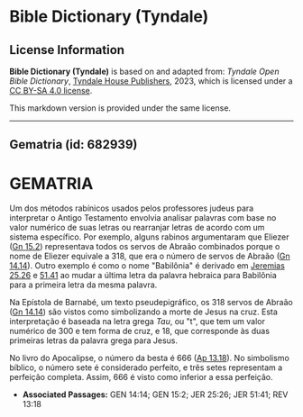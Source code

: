 # Bible Dictionary (Tyndale)

## License Information

**Bible Dictionary (Tyndale)** is based on and adapted from: _Tyndale Open Bible Dictionary_, [Tyndale House Publishers](https://tyndaleopenresources.com/), 2023, which is licensed under a [CC BY-SA 4.0 license](https://creativecommons.org/licenses/by-sa/4.0/legalcode.en).

This markdown version is provided under the same license.



--------------------------------

## Gematria (id: 682939)

GEMATRIA
========

Um dos métodos rabínicos usados pelos professores judeus para interpretar o Antigo Testamento envolvia analisar palavras com base no valor numérico de suas letras ou rearranjar letras de acordo com um sistema específico. Por exemplo, alguns rabinos argumentaram que Eliezer ([Gn 15\.2](https://ref.ly/Gen15:2)) representava todos os servos de Abraão combinados porque o nome de Eliezer equivale a 318, que era o número de servos de Abraão ([Gn 14\.14](https://ref.ly/Gen14:14)). Outro exemplo é como o nome "Babilônia" é derivado em [Jeremias 25\.26](https://ref.ly/Jer25:26) e [51\.41](https://ref.ly/Jer51:41) ao mudar a última letra da palavra hebraica para Babilônia para a primeira letra da mesma palavra.

Na Epístola de Barnabé, um texto pseudepigráfico, os 318 servos de Abraão ([Gn 14\.14](https://ref.ly/Gen14:14)) são vistos como simbolizando a morte de Jesus na cruz. Esta interpretação é baseada na letra grega *Tau*, ou "t", que tem um valor numérico de 300 e tem forma de cruz, e 18, que corresponde às duas primeiras letras da palavra grega para Jesus.

No livro do Apocalipse, o número da besta é 666 ([Ap 13\.18](https://ref.ly/Rev13:18)). No simbolismo bíblico, o número sete é considerado perfeito, e três setes representam a perfeição completa. Assim, 666 é visto como inferior a essa perfeição.

* **Associated Passages:** GEN 14:14; GEN 15:2; JER 25:26; JER 51:41; REV 13:18

